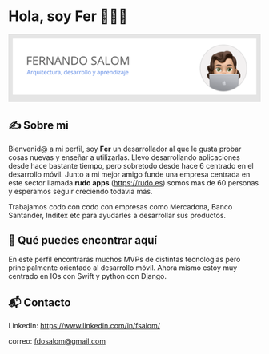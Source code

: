 # Hola, soy Fer 👋👨‍💻

<img src="https://github.com/fsalom/fsalom/blob/main/README/banner.png?raw=true" alt="banner that says Fernando Salom - Architecture, development and learning">

## ✍️ Sobre mi

Bienvenid@ a mi perfil, soy **Fer** un desarrollador al que le gusta probar cosas nuevas y enseñar a utilizarlas. 
Llevo desarrollando aplicaciones desde hace bastante tiempo, pero sobretodo desde hace 6 centrado en el desarrollo móvil. 
Junto a mi mejor amigo funde una empresa centrada en este sector llamada **rudo apps** (https://rudo.es) somos mas de 60 personas y esperamos seguir creciendo todavía más. 

Trabajamos codo con codo con empresas como Mercadona, Banco Santander, Inditex etc para ayudarles a desarrollar sus productos.

## 👀 Qué puedes encontrar aquí

En este perfil encontrarás muchos MVPs de distintas tecnologías pero principalmente orientado al desarrollo móvil. Ahora mismo estoy
muy centrado en IOs con Swift y python con Django.

## 📬 Contacto

LinkedIn: https://www.linkedin.com/in/fsalom/

correo: fdosalom@gmail.com

